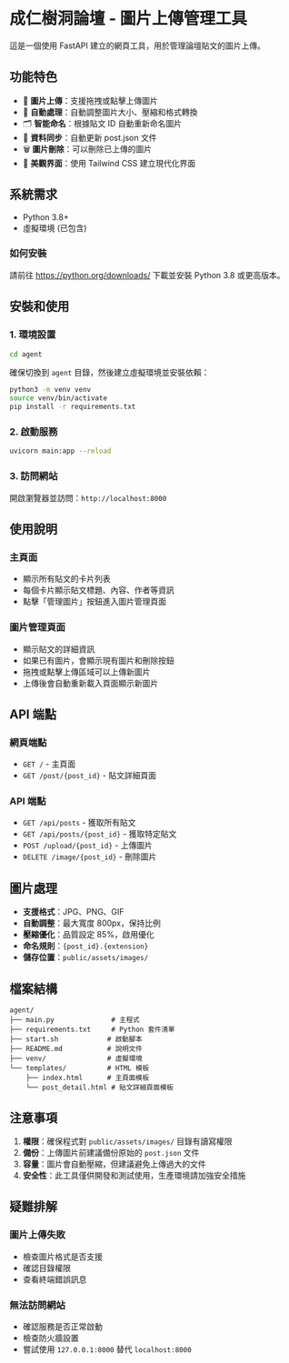 # 成仁樹洞論壇 - 圖片上傳管理工具

這是一個使用 FastAPI 建立的網頁工具，用於管理論壇貼文的圖片上傳。

## 功能特色

- 📸 **圖片上傳**：支援拖拽或點擊上傳圖片
- 🔧 **自動處理**：自動調整圖片大小、壓縮和格式轉換
- 🗂️ **智能命名**：根據貼文 ID 自動重新命名圖片
- 📝 **資料同步**：自動更新 post.json 文件
- 🗑️ **圖片刪除**：可以刪除已上傳的圖片
- 🎨 **美觀界面**：使用 Tailwind CSS 建立現代化界面

## 系統需求

- Python 3.8+
- 虛擬環境 (已包含)

### 如何安裝
請前往 https://python.org/downloads/ 下載並安裝 Python 3.8 或更高版本。

## 安裝和使用

### 1. 環境設置

```bash
cd agent
```
確保切換到 `agent` 目錄，然後建立虛擬環境並安裝依賴：

```bash
python3 -m venv venv
source venv/bin/activate
pip install -r requirements.txt
```

### 2. 啟動服務

```bash
uvicorn main:app --reload
```

### 3. 訪問網站

開啟瀏覽器並訪問：`http://localhost:8000`

## 使用說明

### 主頁面
- 顯示所有貼文的卡片列表
- 每個卡片顯示貼文標題、內容、作者等資訊
- 點擊「管理圖片」按鈕進入圖片管理頁面

### 圖片管理頁面
- 顯示貼文的詳細資訊
- 如果已有圖片，會顯示現有圖片和刪除按鈕
- 拖拽或點擊上傳區域可以上傳新圖片
- 上傳後會自動重新載入頁面顯示新圖片

## API 端點

### 網頁端點
- `GET /` - 主頁面
- `GET /post/{post_id}` - 貼文詳細頁面

### API 端點
- `GET /api/posts` - 獲取所有貼文
- `GET /api/posts/{post_id}` - 獲取特定貼文
- `POST /upload/{post_id}` - 上傳圖片
- `DELETE /image/{post_id}` - 刪除圖片

## 圖片處理

- **支援格式**：JPG、PNG、GIF
- **自動調整**：最大寬度 800px，保持比例
- **壓縮優化**：品質設定 85%，啟用優化
- **命名規則**：`{post_id}.{extension}`
- **儲存位置**：`public/assets/images/`

## 檔案結構

```
agent/
├── main.py              # 主程式
├── requirements.txt     # Python 套件清單
├── start.sh            # 啟動腳本
├── README.md           # 說明文件
├── venv/               # 虛擬環境
└── templates/          # HTML 模板
    ├── index.html      # 主頁面模板
    └── post_detail.html # 貼文詳細頁面模板
```

## 注意事項

1. **權限**：確保程式對 `public/assets/images/` 目錄有讀寫權限
2. **備份**：上傳圖片前建議備份原始的 `post.json` 文件
3. **容量**：圖片會自動壓縮，但建議避免上傳過大的文件
4. **安全性**：此工具僅供開發和測試使用，生產環境請加強安全措施

## 疑難排解


### 圖片上傳失敗
- 檢查圖片格式是否支援
- 確認目錄權限
- 查看終端錯誤訊息

### 無法訪問網站
- 確認服務是否正常啟動
- 檢查防火牆設置
- 嘗試使用 `127.0.0.1:8000` 替代 `localhost:8000`
